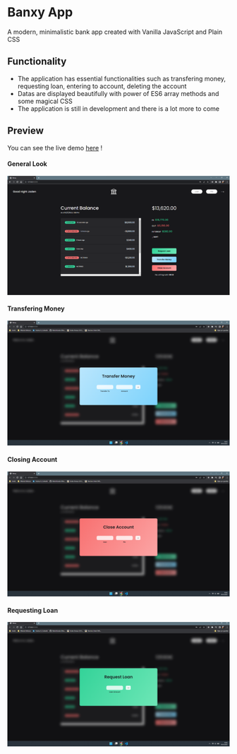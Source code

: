 # Banxy App

A modern, minimalistic bank app created with Vanilla JavaScript and Plain CSS

## Functionality

- The application has essential functionalities such as transfering money, requesting loan, entering to account, deleting the account
- Datas are displayed beautifully with power of ES6 array methods and some magical CSS
- The application is still in development and there is a lot more to come

## Preview

You can see the live demo  [here](https://muasevim.github.io/bank-app/) !

#### General Look

![Overall Look](./img/preview0.png)

#### Transfering Money

![Transfering Money](./img/preview1.png)

#### Closing Account

![Closing Account](./img/preview2.png)

#### Requesting Loan

![Requesting Loan](./img/preview3.png)
